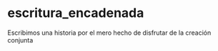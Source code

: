 # escritura_encadenada
Escribimos una historia por el mero hecho de disfrutar de la creación conjunta
